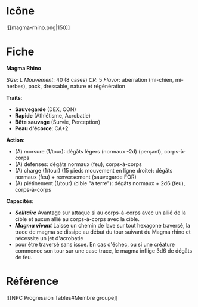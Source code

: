 
# Icône
![[magma-rhino.png|150]]

# Fiche
**Magma Rhino**

*Size*: L
*Mouvement*: 40 (8 cases)
*CR*: 5
*Flavor*: aberration (mi-chien, mi-herbes), pack, dressable, nature et régénération

**Traits**:
- **Sauvegarde** (DEX, CON)
- **Rapide** (Athlétisme, Acrobatie)
- **Bête sauvage** (Survie, Perception)
- **Peau d'écorce**: CA+2

**Action**:
- (A) morsure (1/tour): dégâts légers (normaux -2d) (perçant), corps-à-corps
- (A) défenses: dégâts normaux (feu), corps-à-corps
- (A) charge (1/tour) (15 pieds mouvement en ligne droite): dégâts normaux (feu) + renversement (sauvegarde FOR)
- (A) piétinement (1/tour) (cible "à terre"): dégâts normaux + 2d6 (feu), corps-à-corps

**Capacités**:
- _**Solitaire**_ Avantage sur attaque si au corps-à-corps avec un allié de la cible et aucun allié au corps-à-corps avec la cible.
- _**Magma vivant**_ Laisse un chemin de lave sur tout hexagone traversé, la trace de magma se dissipe au début du tour suivant du Magma rhino et nécessite un jet d'acrobatie 
- pour être traversé sans issue. En cas d'échec, ou si une créature commence son tour sur une case trace, le magma inflige 3d6 de dégâts de feu.

# Référence
![[NPC Progression Tables#Membre groupe]]

